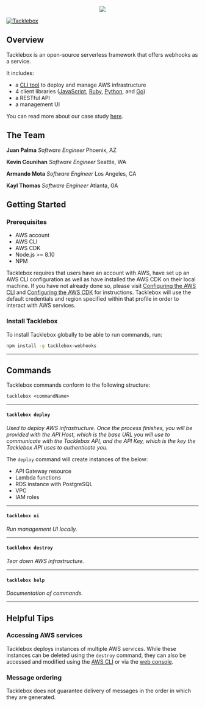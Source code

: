 <p align="center">
  <img src="https://i.imgur.com/s9Gvwsg.png">
</p>

[![Tacklebox](https://img.shields.io/badge/tacklebox-case%20study-blue)](https://tacklebox-webhooks.github.io)

## Overview

Tacklebox is an open-source serverless framework that offers webhooks as a service.

It includes:
- a [CLI tool](https://github.com/tacklebox-webhooks/cli) to deploy and manage AWS infrastructure
- 4 client libraries ([JavaScript](https://github.com/tacklebox-webhooks/javascript),
    [Ruby](https://github.com/tacklebox-webhooks/ruby),
    [Python](https://github.com/tacklebox-webhooks/python),
    and [Go](https://github.com/tacklebox-webhooks/golang))
- a RESTful API
- a management UI

You can read more about our case study [here](https://tacklebox-webhooks.github.io).

## The Team
**Juan Palma** *Software Engineer* Phoenix, AZ

**Kevin Counihan** *Software Engineer* Seattle, WA

**Armando Mota** *Software Engineer* Los Angeles, CA

**Kayl Thomas** *Software Engineer* Atlanta, GA

## Getting Started

### Prerequisites
* AWS account
* AWS CLI
* AWS CDK
* Node.js >= 8.10
* NPM

Tacklebox requires that users have an account with AWS, have set up an
AWS CLI configuration as well as have installed the AWS CDK on their local machine.
If you have not already done so, please visit
[Configuring the AWS CLI](https://docs.aws.amazon.com/cli/latest/userguide/cli-chap-configure.html)
and [Configuring the AWS CDK](https://docs.aws.amazon.com/cdk/latest/guide/cli.html)
for instructions. Tacklebox will use the default credentials and region specified
within that profile in order to interact with AWS services.

### Install Tacklebox

To install Tacklebox globally to be able to run commands, run:

``` bash
npm install -g tacklebox-webhooks
```
---

## Commands

Tacklebox commands conform to the following structure:
```
tacklebox <commandName>
```

---

#### `tacklebox deploy`
*Used to deploy AWS infrastructure. Once the process finishes, you*
*will be provided with the API Host, which is the base URL*
*you will use to communicate with the Tacklebox API, and the API Key,*
*which is the key the Tacklebox API uses to authenticate you.*

The `deploy` command will create instances of the below:
- API Gateway resource
- Lambda functions
- RDS instance with PostgreSQL
- VPC
- IAM roles

---

#### `tacklebox ui`
*Run management UI locally.*

---
#### `tacklebox destroy`
*Tear down AWS infrastructure.*

---

#### `tacklebox help`
*Documentation of commands.*

---

## Helpful Tips

### Accessing AWS services

Tacklebox deploys instances of multiple AWS services. While these instances can be deleted
using the `destroy` command, they can also be accessed and modified using the
[AWS CLI](https://docs.aws.amazon.com/cli/index.html) or via the
[web console](https://console.aws.amazon.com/console/home).

### Message ordering

Tacklebox does not guarantee delivery of messages in the order in which they are generated.
